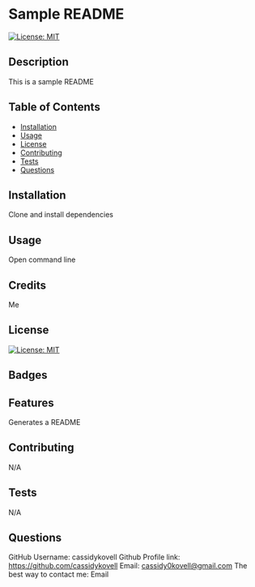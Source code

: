 
# Sample README

[![License: MIT](https://img.shields.io/badge/License-MIT-yellow.svg)](https://opensource.org/licenses/MIT)
    
## Description
This is a sample README
    
 ## Table of Contents
- [Installation](#installation)
- [Usage](#usage)
- [License](#license)
- [Contributing](#contributing)
- [Tests](#tests)
- [Questions](#questions)

## Installation
Clone and install dependencies

## Usage
Open command line

## Credits
Me

## License
[![License: MIT](https://img.shields.io/badge/License-MIT-yellow.svg)](https://opensource.org/licenses/MIT)

## Badges

## Features 
Generates a README

## Contributing
N/A

## Tests
N/A

## Questions
GitHub Username: cassidykovell
Github Profile link: https://github.com/cassidykovell
Email: cassidy0kovell@gmail.com
The best way to contact me: Email
